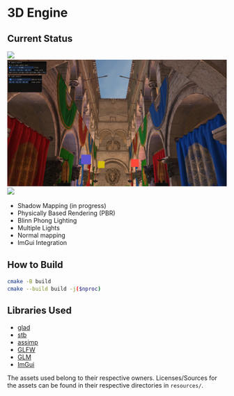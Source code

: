 # 3D Engine

## Current Status

![](./docs/assets/render-sponza-new.png)
![](./docs/assets/render-sponza-multiple-lights.png)
![](./docs/assets/render-sponza-2.png)

- Shadow Mapping (in progress)
- Physically Based Rendering (PBR)
- Blinn Phong Lighting
- Multiple Lights
- Normal mapping
- ImGui Integration

## How to Build

```sh
cmake -B build
cmake --build build -j($nproc)
```

## Libraries Used

- [glad](https://github.com/Dav1dde/glad)
- [stb](https://github.com/nothings/stb)
- [assimp](https://github.com/assimp/assimp)
- [GLFW](https://github.com/glfw/glfw/)
- [GLM](https://github.com/g-truc/glm)
- [ImGui](https://github.com/ocornut/imgui/)

The assets used belong to their respective owners. Licenses/Sources for the assets can be found in their respective directories in `resources/`.